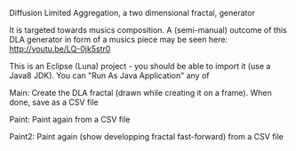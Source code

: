 Diffusion Limited Aggregation, a two dimensional fractal, generator

It is targeted towards musics composition. A (semi-manual) outcome of this DLA generator in form of a musics piece may be seen here:
http://youtu.be/LQ-0jk5str0

This is an Eclipse (Luna) project - you should be able to import it (use a Java8 JDK). You can "Run As Java Application" any of
    
Main: Create the DLA fractal (drawn while creating it on a frame). When done, save as a CSV file

Paint: Paint again from a CSV file

Paint2: Paint again (show developping fractal fast-forward) from a CSV file
